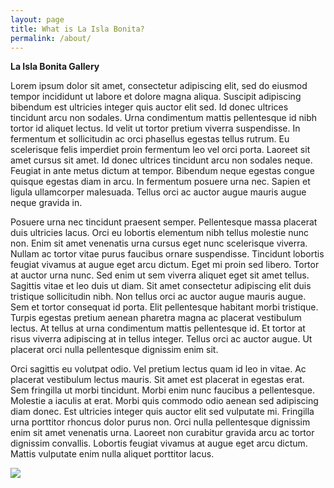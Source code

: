 ```yaml
---
layout: page
title: What is La Isla Bonita?
permalink: /about/
---
```


**La Isla Bonita Gallery**  

Lorem ipsum dolor sit amet, consectetur adipiscing elit, sed do eiusmod tempor incididunt ut labore et dolore magna aliqua. Suscipit adipiscing bibendum est ultricies integer quis auctor elit sed. Id donec ultrices tincidunt arcu non sodales. Urna condimentum mattis pellentesque id nibh tortor id aliquet lectus. Id velit ut tortor pretium viverra suspendisse. In fermentum et sollicitudin ac orci phasellus egestas tellus rutrum. Eu scelerisque felis imperdiet proin fermentum leo vel orci porta. Laoreet sit amet cursus sit amet. Id donec ultrices tincidunt arcu non sodales neque. Feugiat in ante metus dictum at tempor. Bibendum neque egestas congue quisque egestas diam in arcu. In fermentum posuere urna nec. Sapien et ligula ullamcorper malesuada. Tellus orci ac auctor augue mauris augue neque gravida in.

Posuere urna nec tincidunt praesent semper. Pellentesque massa placerat duis ultricies lacus. Orci eu lobortis elementum nibh tellus molestie nunc non. Enim sit amet venenatis urna cursus eget nunc scelerisque viverra. Nullam ac tortor vitae purus faucibus ornare suspendisse. Tincidunt lobortis feugiat vivamus at augue eget arcu dictum. Eget mi proin sed libero. Tortor at auctor urna nunc. Sed enim ut sem viverra aliquet eget sit amet tellus. Sagittis vitae et leo duis ut diam. Sit amet consectetur adipiscing elit duis tristique sollicitudin nibh. Non tellus orci ac auctor augue mauris augue. Sem et tortor consequat id porta. Elit pellentesque habitant morbi tristique. Turpis egestas pretium aenean pharetra magna ac placerat vestibulum lectus. At tellus at urna condimentum mattis pellentesque id. Et tortor at risus viverra adipiscing at in tellus integer. Tellus orci ac auctor augue. Ut placerat orci nulla pellentesque dignissim enim sit.

Orci sagittis eu volutpat odio. Vel pretium lectus quam id leo in vitae. Ac placerat vestibulum lectus mauris. Sit amet est placerat in egestas erat. Sem fringilla ut morbi tincidunt. Morbi enim nunc faucibus a pellentesque. Molestie a iaculis at erat. Morbi quis commodo odio aenean sed adipiscing diam donec. Est ultricies integer quis auctor elit sed vulputate mi. Fringilla urna porttitor rhoncus dolor purus non. Orci nulla pellentesque dignissim enim sit amet venenatis urna. Laoreet non curabitur gravida arcu ac tortor dignissim convallis. Lobortis feugiat vivamus at augue eget arcu dictum. Mattis vulputate enim nulla aliquet porttitor lacus.

<a href="{{ '/img/wax_workflow.jpg' | absolute_url }}">
  <img src="{{ '/img/wax_workflow.jpg' | absolute_url }}"/>
</a>

